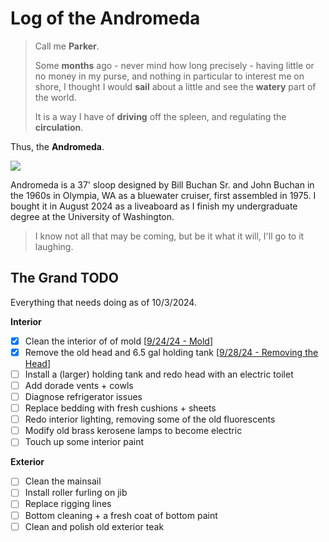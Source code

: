 # Log of the Andromeda

> Call me **Parker**.
> 
>Some **months** ago - never mind how long precisely - having little or no money in my purse, and nothing in particular to interest me on shore, I thought I would **sail** about a little and see the **watery** part of the world.
>
> It is a way I have of **driving** off the spleen, and regulating the **circulation**. 

Thus, the **Andromeda**. 

![](images/sailboat-cropped.png)


Andromeda is a 37' sloop designed by Bill Buchan Sr. and John Buchan in the 1960s in Olympia, WA as a bluewater cruiser, first assembled in 1975. I bought it in August 2024 as a liveaboard as I finish my undergraduate degree at the University of Washington. 

> I know not all that may be coming, but be it what it will, I'll go to it laughing. 

## The Grand TODO

Everything that needs doing as of 10/3/2024. 

**Interior**
- [x] Clean the interior of of mold [[9/24/24 - Mold](entries/mold.md)]
- [x] Remove the old head and 6.5 gal holding tank [[9/28/24 - Removing the Head](entries/head.md)]
- [ ] Install a (larger) holding tank and redo head with an electric toilet
- [ ] Add dorade vents + cowls
- [ ] Diagnose refrigerator issues
- [ ] Replace bedding with fresh cushions + sheets
- [ ] Redo interior lighting, removing some of the old fluorescents
- [ ] Modify old brass kerosene lamps to become electric
- [ ] Touch up some interior paint

**Exterior**
- [ ] Clean the mainsail
- [ ] Install roller furling on jib
- [ ] Replace rigging lines
- [ ] Bottom cleaning + a fresh coat of bottom paint
- [ ] Clean and polish old exterior teak